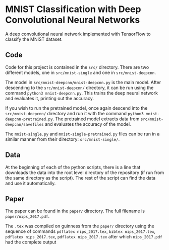 # MNIST Classification with Deep Convolutional Neural Networks
A deep convolutional neural network implemented with TensorFlow to classify the MNIST dataset.

## Code
Code for this project is contained in the ```src/``` directory. There are two different models, one in 
```src/mnist-single``` and one in ```src/mnist-deepcnn```. 

The model in ```src/mnist-deepcnn/mnist-deepcnn.py``` is the main model. After descending to the 
```src/mnist-deepcnn/``` directory, it can be run using the command ```python3 mnist-deepcnn.py```. This trains the 
deep neural network and evaluates it, printing out the accuracy.

If you wish to run the pretrained model, once again descend into the ```src/mnist-deepcnn/``` directory and run it 
with the command ```python3 mnist-deepcnn-pretrained.py```. The pretrained model extracts data from 
```src/mnist-deepcnn/savefiles``` and evaluates the accuracy of the model.

The ```mnist-single.py``` and ```mnist-single-pretrained.py``` files can be run in a similar manner from their 
directory: ```src/mnist-single/```.

## Data
At the beginning of each of the python scripts, there is a line that downloads the data into the root level directory 
of the repository (if run from the same directory as the script). The rest of the script can find the data and use it
automatically.

## Paper
The paper can be found in the ```paper/``` directory. The full filename is ```paper/nips_2017.pdf```.

The ```.tex``` was compiled on guinness from the ```paper/``` directory using the sequence of commands 
```pdflatex nips_2017.tex```, ```bibtex nips_2017.tex```, ```pdflatex nips_2017.tex```, ```pdflatex nips_2017.tex```
after which ```nips_2017.pdf``` had the complete output 
